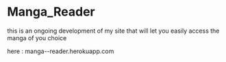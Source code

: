 # Manga_Reader

this is an ongoing development of my site that will let you easily access the manga of you choice

here : manga--reader.herokuapp.com

